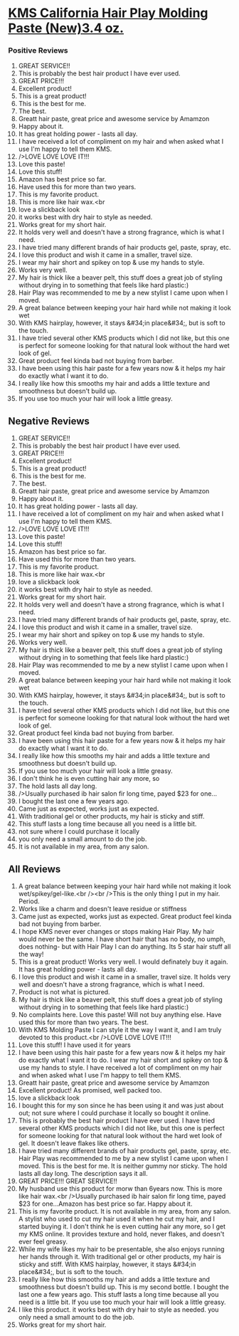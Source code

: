 # [KMS California Hair Play Molding Paste (New)3.4 oz.](https://products.checkmycream.com/products/KMS-California-Hair-Play-Molding-Paste-(New)3.4-oz..html)

### Positive Reviews

<ol>
      <li>GREAT SERVICE!!</li>
      <li>This is probably the best hair product I have ever used.</li>
      <li>GREAT PRICE!!!</li>
      <li>Excellent product!</li>
      <li>This is a great product!  </li>
      <li>This is the best for me.  </li>
      <li>The best.</li>
      <li>Greatt hair paste, great price and awesome service by Amamzon</li>
      <li>Happy about it.</li>
      <li>It has great holding power - lasts all day.</li>
      <li>I have received a lot of compliment on my hair and when asked what I use I&#x27;m happy to tell them KMS.</li>
      <li>/&gt;LOVE LOVE LOVE IT!!!</li>
      <li>Love this paste!</li>
      <li>Love this stuff!  </li>
      <li>Amazon has best price so far.</li>
      <li>Have used this for more than two years.</li>
      <li>This is my favorite product.</li>
      <li>This is more like hair wax.&lt;br</li>
      <li>love a slickback look</li>
      <li>it works best with dry hair to style as needed.  </li>
      <li>Works great for my short hair.</li>
      <li>It holds very well and doesn&#x27;t have a strong fragrance, which is what I need.</li>
      <li>I have tried many different brands of hair products gel, paste, spray, etc.  </li>
      <li>I love this product and wish it came in a smaller, travel size.  </li>
      <li>I wear my hair short and spikey on top &amp; use my hands to style.</li>
      <li>Works very well.  </li>
      <li>My hair is thick like a beaver pelt, this stuff does a great job of styling without drying in to something that feels like hard plastic:)</li>
      <li>Hair Play was recommended to me by a new stylist I came upon when I moved.</li>
      <li>A great balance between keeping your hair hard while not making it look wet</li>
      <li>With KMS hairplay, however, it stays &amp;#34;in place&amp;#34;, but is soft to the touch.</li>
      <li>I have tried several other KMS products which I did not like, but this one is perfect for someone looking for that natural look without the hard wet look of gel.</li>
      <li>Great product feel kinda bad not buying from barber.</li>
      <li>I have been using this hair paste for a few years now &amp; it helps my hair do exactly what I want it to do.</li>
      <li>I really like how this smooths my hair and adds a little texture and smoothness but doesn&#x27;t build up.</li>
      <li>If you use too much your hair will look a little greasy.</li>
</ol>


<h2>Negative Reviews</h2>
<ol>
<li> GREAT SERVICE!!</li>
<li> This is probably the best hair product I have ever used.</li>
<li> GREAT PRICE!!!</li>
<li> Excellent product!</li>
<li> This is a great product!  </li>
<li> This is the best for me.  </li>
<li> The best.</li>
<li> Greatt hair paste, great price and awesome service by Amamzon</li>
<li> Happy about it.</li>
<li> It has great holding power - lasts all day.</li>
<li> I have received a lot of compliment on my hair and when asked what I use I&#x27;m happy to tell them KMS.</li>
<li> /&gt;LOVE LOVE LOVE IT!!!</li>
<li> Love this paste!</li>
<li> Love this stuff!  </li>
<li> Amazon has best price so far.</li>
<li> Have used this for more than two years.</li>
<li> This is my favorite product.</li>
<li> This is more like hair wax.&lt;br</li>
<li> love a slickback look</li>
<li> it works best with dry hair to style as needed.  </li>
<li> Works great for my short hair.</li>
<li> It holds very well and doesn&#x27;t have a strong fragrance, which is what I need.</li>
<li> I have tried many different brands of hair products gel, paste, spray, etc.  </li>
<li> I love this product and wish it came in a smaller, travel size.  </li>
<li> I wear my hair short and spikey on top &amp; use my hands to style.</li>
<li> Works very well.  </li>
<li> My hair is thick like a beaver pelt, this stuff does a great job of styling without drying in to something that feels like hard plastic:)</li>
<li> Hair Play was recommended to me by a new stylist I came upon when I moved.</li>
<li> A great balance between keeping your hair hard while not making it look wet</li>
<li> With KMS hairplay, however, it stays &amp;#34;in place&amp;#34;, but is soft to the touch.</li>
<li> I have tried several other KMS products which I did not like, but this one is perfect for someone looking for that natural look without the hard wet look of gel.</li>
<li> Great product feel kinda bad not buying from barber.</li>
<li> I have been using this hair paste for a few years now &amp; it helps my hair do exactly what I want it to do.</li>
<li> I really like how this smooths my hair and adds a little texture and smoothness but doesn&#x27;t build up.</li>
<li> If you use too much your hair will look a little greasy.</li>
<li> I don&#x27;t think he is even cutting hair any more, so</li>
<li> The hold lasts all day long.</li>
<li> /&gt;Usually purchased ib hair salon fir long time, payed $23 for one...</li>
<li> I bought the last one a few years ago.</li>
<li> Came just as expected, works just as expected.</li>
<li> With traditional gel or other products, my hair is sticky and stiff.</li>
<li> This stuff lasts a long time because all you need is a little bit.</li>
<li> not sure  where I could purchase it locally</li>
<li> you only need a small amount to do the job.</li>
<li> It is not available in my area, from any salon.</li>
</ol>

<h2>All Reviews</h2>

<ol>
    <li> A great balance between keeping your hair hard while not making it look wet/spikey/gel-like.&lt;br /&gt;&lt;br /&gt;This is the only thing I put in my hair. Period.</li>
    <li> Works like a charm and doesn&#x27;t leave residue or stiffness</li>
    <li> Came just as expected, works just as expected. Great product feel kinda bad not buying from barber.</li>
    <li> I hope KMS never ever changes or stops making Hair Play. My hair would never be the same. I have short hair that has no body, no umph, does nothing- but with Hair Play I can do anything. Its 5 star hair stuff all the way!</li>
    <li> This is a great product!  Works very well.  I would definately buy it again.  It has great holding power - lasts all day.</li>
    <li> I love this product and wish it came in a smaller, travel size.  It holds very well and doesn&#x27;t have a strong fragrance, which is what I need.</li>
    <li> Product is not what is pictured.</li>
    <li> My hair is thick like a beaver pelt, this stuff does a great job of styling without drying in to something that feels like hard plastic:)</li>
    <li> No complaints here. Love this paste! Will not buy anything else. Have used this for more than two years. The best.</li>
    <li> With KMS Molding Paste I can style it the way I want it, and I am truly devoted to this product.&lt;br /&gt;LOVE LOVE LOVE IT!!!</li>
    <li> Love this stuff!  I have used it for years</li>
    <li> I have been using this hair paste for a few years now &amp; it helps my hair do exactly what I want it to do. I wear my hair short and spikey on top &amp; use my hands to style. I have received a lot of compliment on my hair and when asked what I use I&#x27;m happy to tell them KMS.</li>
    <li> Greatt hair paste, great price and awesome service by Amamzon</li>
    <li> Excellent product! As promised, well packed too.</li>
    <li> love a slickback look</li>
    <li> I bought this  for my  son since  he  has been using  it  and  was  just  about  out; not sure  where I could purchase it locally so  bought  it  online.</li>
    <li> This is probably the best hair product I have ever used. I have tried several other KMS products which I did not like, but this one is perfect for someone looking for that natural look without the hard wet look of gel. It doesn&#x27;t leave flakes like others.</li>
    <li> I have tried many different brands of hair products gel, paste, spray, etc.  Hair Play was recommended to me by a new stylist I came upon when I moved. This is the best for me.  It is neither gummy nor sticky. The hold lasts all day long. The description says it all.</li>
    <li> GREAT PRICE!!! GREAT SERVICE!!</li>
    <li> My husband use this product for morw than 6years now. This is more like hair wax.&lt;br /&gt;Usually purchased ib hair salon fir long time, payed $23 for one...Amazon has best price so far. Happy about it.</li>
    <li> This is my favorite product. It is not available in my area, from any salon. A stylist who used to cut my hair used it when he cut my hair, and I started buying it. I don&#x27;t think he is even cutting hair any more, so I get my KMS online. It provides texture and hold, never flakes, and doesn&#x27;t ever feel greasy.</li>
    <li> While my wife likes my hair to be presentable, she also enjoys running her hands through it. With traditional gel or other products, my hair is sticky and stiff. With KMS hairplay, however, it stays &amp;#34;in place&amp;#34;, but is soft to the touch.</li>
    <li> I really like how this smooths my hair and adds a little texture and smoothness but doesn&#x27;t build up. This is my second bottle. I bought the last one a few years ago. This stuff lasts a long time because all you need is a little bit. If you use too much your hair will look a little greasy.</li>
    <li> I like this product.  it works best with dry hair to style as needed.  you only need a small amount to do the job.</li>
    <li> Works great for my short hair.</li>
</ol>




